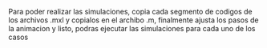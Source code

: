 Para poder realizar las simulaciones, copia cada segmento de codigos de los archivos .mxl y copialos en el archibo .m, finalmente ajusta los pasos de la animacion y listo, podras ejecutar las simulaciones para cada uno de los casos
